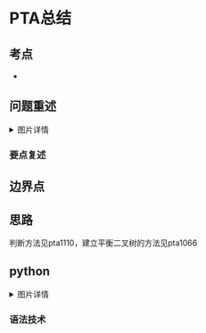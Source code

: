 # PTA总结
## 考点
+ 


## 问题重述
<details><summary>图片详情</summary><img src="https://raw.githubusercontent.com/ednow/cloudimg/main/githubio/20210827230659.png" alt="找不到图片(Image not found)" onerror="this.onerror=null;this.src='https://gitee.com/ednow/cloudimg/raw/main/githubio/20210827230659.png';" /></details>

### 要点复述

## 边界点

## 思路
判断方法见pta1110，建立平衡二叉树的方法见pta1066

## python
<details><summary>图片详情</summary><img src="https://raw.githubusercontent.com/ednow/cloudimg/main/githubio/20210828152810.png" alt="找不到图片(Image not found)" onerror="this.onerror=null;this.src='https://gitee.com/ednow/cloudimg/raw/main/githubio/20210828152810.png';" /></details>

### 语法技术